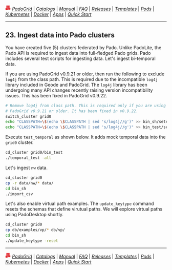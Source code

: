 ![PadoGrid](https://github.com/padogrid/padogrid/raw/develop/images/padogrid-3d-16x16.png) [*PadoGrid*](https://github.com/padogrid) | [*Catalogs*](https://github.com/padogrid/catalog-bundles/blob/master/all-catalog.md) | [*Manual*](https://github.com/padogrid/padogrid/wiki) | [*FAQ*](https://github.com/padogrid/padogrid/wiki/faq) | [*Releases*](https://github.com/padogrid/padogrid/releases) | [*Templates*](https://github.com/padogrid/padogrid/wiki/Using-Bundle-Templates) | [*Pods*](https://github.com/padogrid/padogrid/wiki/Understanding-Padogrid-Pods) | [*Kubernetes*](https://github.com/padogrid/padogrid/wiki/Kubernetes) | [*Docker*](https://github.com/padogrid/padogrid/wiki/Docker) | [*Apps*](https://github.com/padogrid/padogrid/wiki/Apps) | [*Quick Start*](https://github.com/padogrid/padogrid/wiki/Quick-Start)

---

## 23. Ingest data into Pado clusters

You have created five (5) clusters federated by Pado. Unlike PadoLite, the Pado API is required to ingest data into full-fledged Pado grids. Pado includes several test scripts for ingesting data. Let's ingest bi-temporal data.

If you are using PadoGrid v0.9.21 or older, then run the following to exclude `log4j` from the class path. This is required due to the incompatible `log4j` library included in Geode and PadoGrid. The `log4j` library has been undergoing many API changes recently raising version incompatibility issues. This has been fixed in PadoGrid v0.9.22.

```bash
# Remove log4j from class path. This is required only if you are using
# PadoGrid v0.9.21 or older. It has been fixed in v0.9.22.
switch_cluster grid0
echo "CLASSPATH=\$(echo \$CLASSPATH | sed 's/log4j//g')" >> bin_sh/setenv.sh
echo "CLASSPATH=\$(echo \$CLASSPATH | sed 's/log4j//g')" >> bin_test/setenv.sh
```

Execute `test_temporal` as shown below. It adds mock temporal data into the `grid0` cluster.

```bash
cd_cluster grid0/bin_test
./temporal_test -all
```

Let's ingest `nw` data.

```bash
cd_cluster grid0
cp -r data/nw/* data/
cd bin_sh
./import_csv
```

Let's also enable virtual path examples. The `update_keytype` command resets the schemas that define virutual paths. We will explore virtual paths using PadoDesktop shortly.

```bash
cd_cluster grid0
cp db/examples/vp/* db/vp/
cd bin_sh
./update_keytype -reset
```

---

![PadoGrid](https://github.com/padogrid/padogrid/raw/develop/images/padogrid-3d-16x16.png) [*PadoGrid*](https://github.com/padogrid) | [*Catalogs*](https://github.com/padogrid/catalog-bundles/blob/master/all-catalog.md) | [*Manual*](https://github.com/padogrid/padogrid/wiki) | [*FAQ*](https://github.com/padogrid/padogrid/wiki/faq) | [*Releases*](https://github.com/padogrid/padogrid/releases) | [*Templates*](https://github.com/padogrid/padogrid/wiki/Using-Bundle-Templates) | [*Pods*](https://github.com/padogrid/padogrid/wiki/Understanding-Padogrid-Pods) | [*Kubernetes*](https://github.com/padogrid/padogrid/wiki/Kubernetes) | [*Docker*](https://github.com/padogrid/padogrid/wiki/Docker) | [*Apps*](https://github.com/padogrid/padogrid/wiki/Apps) | [*Quick Start*](https://github.com/padogrid/padogrid/wiki/Quick-Start)
